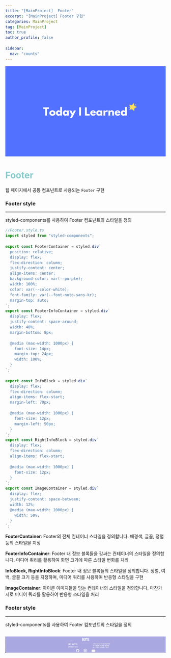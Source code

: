 ```yaml
---
title: "[MainProject]  Footer"
excerpt: "[MainProject] Footer 구현"
categories: MainProject
tag: [MainProject]
toc: true
author_profile: false

sidebar:
  nav: "counts"
---
```


<div style="text-align: center;">
<img src="/assets/images/til.png" alt="til" />
</div>

# <span style='color:RGB(135, 203, 206)'> Footer

웹 페이지에서 공통 컴포넌트로 사용되는 `Footer` 구현

### Footer style

---

styled-components를 사용하여 Footer 컴포넌트의 스타일을 정의

```js
//Footer.style.ts
import styled from "styled-components";

export const FooterContainer = styled.div`
  position: relative;
  display: flex;
  flex-direction: column;
  justify-content: center;
  align-items: center;
  background-color: var(--purple);
  width: 100%;
  color: var(--color-white);
  font-family: var(--font-noto-sans-kr);
  margin-top: auto;
`;
export const FooterInfoContainer = styled.div`
  display: flex;
  justify-content: space-around;
  width: 40%;
  margin-bottom: 8px;

  @media (max-width: 1000px) {
    font-size: 14px;
    margin-top: 24px;
    width: 100%;
  }
`;

export const InfoBlock = styled.div`
  display: flex;
  flex-direction: column;
  align-items: flex-start;
  margin-left: 70px;

  @media (max-width: 1000px) {
    font-size: 12px;
    margin-left: 50px;
  }
`;
export const RightInfoBlock = styled.div`
  display: flex;
  flex-direction: column;
  align-items: flex-start;

  @media (max-width: 1000px) {
    font-size: 12px;
  }
`;
export const ImageContainer = styled.div`
  display: flex;
  justify-content: space-between;
  width: 12%;
  @media (max-width: 1000px) {
    width: 50%;
  }
`;
```

**FooterContainer**: Footer의 전체 컨테이너 스타일을 정의합니다. 배경색, 글꼴, 정렬 등의 스타일을 지정

**FooterInfoContainer**: Footer 내 정보 블록들을 감싸는 컨테이너의 스타일을 정의합니다. 미디어 쿼리를 활용하여 화면 크기에 따른 스타일 변화를 처리

**InfoBlock, RightInfoBlock**: Footer 내 정보 블록들의 스타일을 정의합니다. 정렬, 여백, 글꼴 크기 등을 지정하며, 미디어 쿼리를 사용하여 반응형 스타일을 구현

**ImageContainer**: 아이콘 이미지들을 담는 컨테이너의 스타일을 정의합니다. 마찬가지로 미디어 쿼리를 활용하여 반응형 스타일을 처리

### Footer style

---

styled-components를 사용하여 Footer 컴포넌트의 스타일을 정의

```js

```

<img src="/assets/images/2023-07-12/Footer.jpg" />

